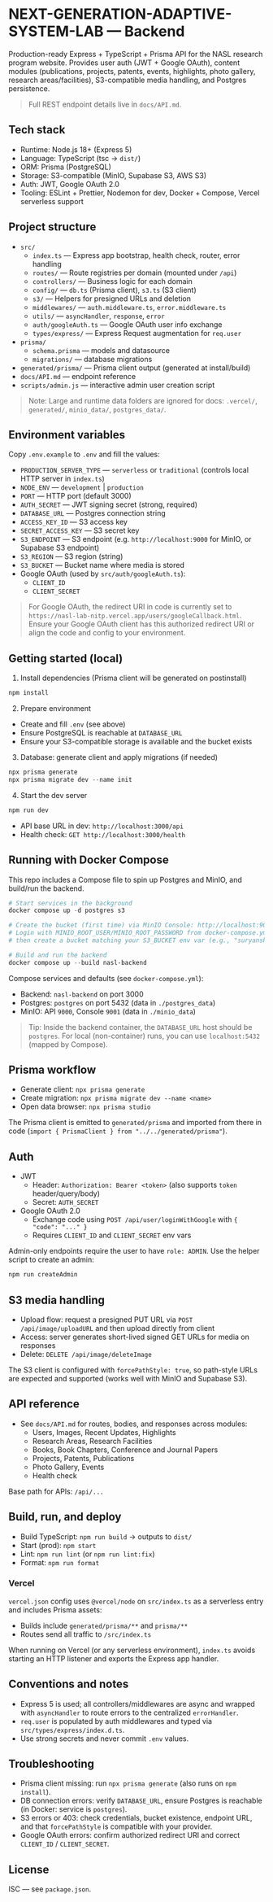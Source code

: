 # NEXT-GENERATION-ADAPTIVE-SYSTEM-LAB — Backend

Production-ready Express + TypeScript + Prisma API for the NASL research program website. Provides user auth (JWT + Google OAuth), content modules (publications, projects, patents, events, highlights, photo gallery, research areas/facilities), S3-compatible media handling, and Postgres persistence.

> Full REST endpoint details live in `docs/API.md`.

## Tech stack

- Runtime: Node.js 18+ (Express 5)
- Language: TypeScript (tsc -> `dist/`)
- ORM: Prisma (PostgreSQL)
- Storage: S3-compatible (MinIO, Supabase S3, AWS S3)
- Auth: JWT, Google OAuth 2.0
- Tooling: ESLint + Prettier, Nodemon for dev, Docker + Compose, Vercel serverless support

## Project structure

- `src/`
  - `index.ts` — Express app bootstrap, health check, router, error handling
  - `routes/` — Route registries per domain (mounted under `/api`)
  - `controllers/` — Business logic for each domain
  - `config/` — `db.ts` (Prisma client), `s3.ts` (S3 client)
  - `s3/` — Helpers for presigned URLs and deletion
  - `middlewares/` — `auth.middleware.ts`, `error.middleware.ts`
  - `utils/` — `asyncHandler`, `response`, `error`
  - `auth/googleAuth.ts` — Google OAuth user info exchange
  - `types/express/` — Express Request augmentation for `req.user`
- `prisma/`
  - `schema.prisma` — models and datasource
  - `migrations/` — database migrations
- `generated/prisma/` — Prisma client output (generated at install/build)
- `docs/API.md` — endpoint reference
- `scripts/admin.js` — interactive admin user creation script

> Note: Large and runtime data folders are ignored for docs: `.vercel/`, `generated/`, `minio_data/`, `postgres_data/`.

## Environment variables

Copy `.env.example` to `.env` and fill the values:

- `PRODUCTION_SERVER_TYPE` — `serverless` or `traditional` (controls local HTTP server in `index.ts`)
- `NODE_ENV` — `development` | `production`
- `PORT` — HTTP port (default 3000)
- `AUTH_SECRET` — JWT signing secret (strong, required)
- `DATABASE_URL` — Postgres connection string
- `ACCESS_KEY_ID` — S3 access key
- `SECRET_ACCESS_KEY` — S3 secret key
- `S3_ENDPOINT` — S3 endpoint (e.g. `http://localhost:9000` for MinIO, or Supabase S3 endpoint)
- `S3_REGION` — S3 region (string)
- `S3_BUCKET` — Bucket name where media is stored
- Google OAuth (used by `src/auth/googleAuth.ts`):
  - `CLIENT_ID`
  - `CLIENT_SECRET`

> For Google OAuth, the redirect URI in code is currently set to `https://nasl-lab-nitp.vercel.app/users/googleCallback.html`. Ensure your Google OAuth client has this authorized redirect URI or align the code and config to your environment.

## Getting started (local)

1) Install dependencies (Prisma client will be generated on postinstall)

```powershell
npm install
```

2) Prepare environment

- Create and fill `.env` (see above)
- Ensure PostgreSQL is reachable at `DATABASE_URL`
- Ensure your S3-compatible storage is available and the bucket exists

3) Database: generate client and apply migrations (if needed)

```powershell
npx prisma generate
npx prisma migrate dev --name init
```

4) Start the dev server

```powershell
npm run dev
```

- API base URL in dev: `http://localhost:3000/api`
- Health check: `GET http://localhost:3000/health`

## Running with Docker Compose

This repo includes a Compose file to spin up Postgres and MinIO, and build/run the backend.

```powershell
# Start services in the background
docker compose up -d postgres s3

# Create the bucket (first time) via MinIO Console: http://localhost:9001
# Login with MINIO_ROOT_USER/MINIO_ROOT_PASSWORD from docker-compose.yml (both set to "suryansh" by default),
# then create a bucket matching your S3_BUCKET env var (e.g., "suryansh-bucket").

# Build and run the backend
docker compose up --build nasl-backend
```

Compose services and defaults (see `docker-compose.yml`):

- Backend: `nasl-backend` on port 3000
- Postgres: `postgres` on port 5432 (data in `./postgres_data`)
- MinIO: API `9000`, Console `9001` (data in `./minio_data`)

> Tip: Inside the backend container, the `DATABASE_URL` host should be `postgres`. For local (non-container) runs, you can use `localhost:5432` (mapped by Compose).

## Prisma workflow

- Generate client: `npx prisma generate`
- Create migration: `npx prisma migrate dev --name <name>`
- Open data browser: `npx prisma studio`

The Prisma client is emitted to `generated/prisma` and imported from there in code (`import { PrismaClient } from "../../generated/prisma"`).

## Auth

- JWT
  - Header: `Authorization: Bearer <token>` (also supports `token` header/query/body)
  - Secret: `AUTH_SECRET`
- Google OAuth 2.0
  - Exchange code using `POST /api/user/loginWithGoogle` with `{ "code": "..." }`
  - Requires `CLIENT_ID` and `CLIENT_SECRET` env vars

Admin-only endpoints require the user to have `role: ADMIN`. Use the helper script to create an admin:

```powershell
npm run createAdmin
```

## S3 media handling

- Upload flow: request a presigned PUT URL via `POST /api/image/uploadURL` and then upload directly from client
- Access: server generates short-lived signed GET URLs for media on responses
- Delete: `DELETE /api/image/deleteImage`

The S3 client is configured with `forcePathStyle: true`, so path-style URLs are expected and supported (works well with MinIO and Supabase S3).

## API reference

- See `docs/API.md` for routes, bodies, and responses across modules:
  - Users, Images, Recent Updates, Highlights
  - Research Areas, Research Facilities
  - Books, Book Chapters, Conference and Journal Papers
  - Projects, Patents, Publications
  - Photo Gallery, Events
  - Health check

Base path for APIs: `/api/...`

## Build, run, and deploy

- Build TypeScript: `npm run build` -> outputs to `dist/`
- Start (prod): `npm start`
- Lint: `npm run lint` (or `npm run lint:fix`)
- Format: `npm run format`

### Vercel

`vercel.json` config uses `@vercel/node` on `src/index.ts` as a serverless entry and includes Prisma assets:

- Builds include `generated/prisma/**` and `prisma/**`
- Routes send all traffic to `/src/index.ts`

When running on Vercel (or any serverless environment), `index.ts` avoids starting an HTTP listener and exports the Express app handler.

## Conventions and notes

- Express 5 is used; all controllers/middlewares are async and wrapped with `asyncHandler` to route errors to the centralized `errorHandler`.
- `req.user` is populated by auth middlewares and typed via `src/types/express/index.d.ts`.
- Use strong secrets and never commit `.env` values.

## Troubleshooting

- Prisma client missing: run `npx prisma generate` (also runs on `npm install`).
- DB connection errors: verify `DATABASE_URL`, ensure Postgres is reachable (in Docker: service is `postgres`).
- S3 errors or 403: check credentials, bucket existence, endpoint URL, and that `forcePathStyle` is compatible with your provider.
- Google OAuth errors: confirm authorized redirect URI and correct `CLIENT_ID` / `CLIENT_SECRET`.

## License

ISC — see `package.json`.
